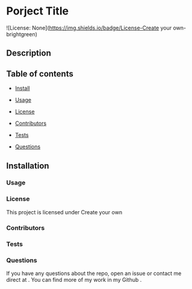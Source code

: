 
# Porject Title


![License: None](https://img.shields.io/badge/License-Create your own-brightgreen)

## Description


## Table of contents
* [Install](#installation)

* [Usage](#Usage)
        
* [License](#license)

* [Contributors](#contributors)

* [Tests](#tests)

* [Questions](#Questions?)


## __Installation__
    

### __Usage__
    

### __License__
        
This project is licensed under Create your own

### __Contributors__
    

### __Tests__
    

### __Questions__

If you have any questions about the repo, open an issue or contact me direct at .
You can find more of my work in my Github [](https://github.com//).
